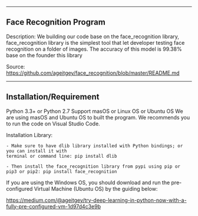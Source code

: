 

----------------------
Face Recognition Program
----------------------

Description: We building our code base on the face_recognition library, face_recognition library is the simplest tool
that let developer testing face recognition on a folder of images. The accuracy of this model is 99.38% base on the founder
this library

Source: https://github.com/ageitgey/face_recognition/blob/master/README.md

-------------------------
Installation/Requirement
-------------------------

Python 3.3+ or Python 2.7
Support masOS or Linux OS or Ubuntu OS
We are using masOS and Ubuntu OS to built the program.
We recommends you to run the code on Visual Studio Code.

Installation Library:

	- Make sure to have dlib library installed with Python bindings; or you can install it with 
	terminal or command line: pip install dlib

	- Then install the face_recognition library from pypi using pip or pip3 or pip2: pip install face_recognition

If you are using the Windows OS, you should download and run the pre-configured Virtual Machine (Ubuntu OS) by the 
guiding below:

https://medium.com/@ageitgey/try-deep-learning-in-python-now-with-a-fully-pre-configured-vm-1d97d4c3e9b


